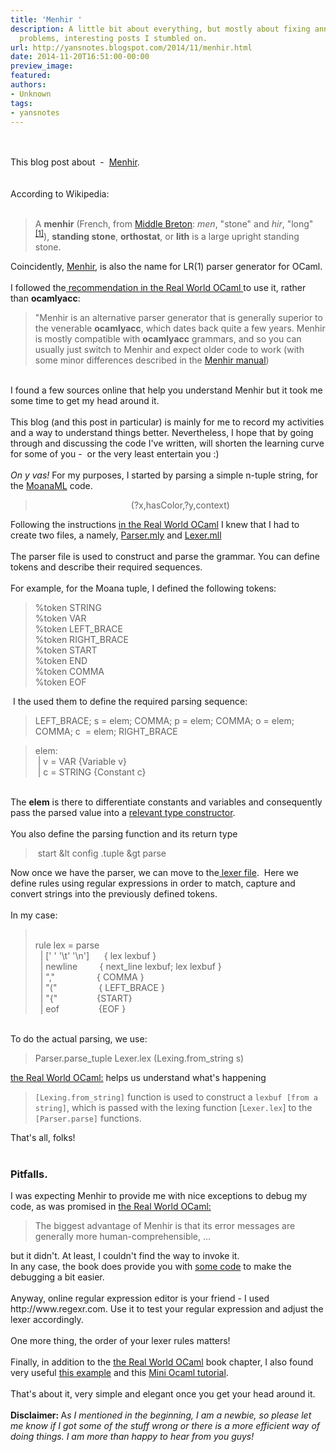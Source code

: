 ```yaml
---
title: 'Menhir '
description: A little bit about everything, but mostly about fixing annoying tech
  problems, interesting posts I stumbled on.
url: http://yansnotes.blogspot.com/2014/11/menhir.html
date: 2014-11-20T16:51:00-00:00
preview_image:
featured:
authors:
- Unknown
tags:
- yansnotes
---
```


<div dir="ltr" style="text-align: left;" trbidi="on">
<div dir="ltr" style="text-align: left;" trbidi="on">
<br/>
<br/>
This blog post about&nbsp; -&nbsp; <a href="http://cristal.inria.fr/~fpottier/menhir/" target="_blank">Menhir</a>.<br/>
<br/>
<br/>
According to Wikipedia:<br/>
<br/>
<blockquote class="tr_bq">
A <b>menhir</b> (French, from <a href="http://en.wikipedia.org/wiki/Breton_language" title="Breton language">Middle Breton</a>: <i>men</i>, &quot;stone&quot; and <i>hir</i>, &quot;long&quot;<sup class="reference"><a href="http://en.wikipedia.org/wiki/Menhir#cite_note-1">[1]</a></sup>), <b>standing stone</b>, <b>orthostat</b>, or <b>lith</b> is a large upright standing stone. </blockquote>
Coincidently, <a href="http://cristal.inria.fr/~fpottier/menhir/" target="_blank">Menhir</a>, is also the name for  LR(1) parser generator for OCaml.<br/>
&nbsp; <br/>
I followed the<a href="https://realworldocaml.org/v1/en/html/parsing-with-ocamllex-and-menhir.html" target="_blank"> recommendation in the Real World OCaml </a>to use it, rather than <b>ocamlyacc</b>:<br/>
<blockquote class="tr_bq">
&quot;Menhir is an alternative parser generator that is generally superior
    to the venerable <b>ocamlyacc</b>, which dates
    back quite a few years. Menhir is mostly compatible with <b>ocamlyacc</b> grammars, and so you can usually just
    switch to Menhir and expect older code to work (with some minor
    differences described in the <a href="http://cristal.inria.fr/~fpottier/menhir/manual.pdf" target="_blank">Menhir manual</a>) </blockquote>
<br/>
I found a few sources online that help you understand Menhir but it took me some time to get my head around it.<br/>
<br/>
This blog (and this post in particular) is mainly for me to record my activities and a way to understand things better. Nevertheless, I hope that by going through and discussing the code I've written, will shorten the learning curve for some of you -&nbsp; or the very least entertain you :)<br/>
<br/>
<i>On y vas!</i> For my purposes, I started by parsing a simple n-tuple string, for the <a href="https://github.com/yansh/MoanaM" target="_blank">MoanaML</a> code.<br/>
<div style="text-align: center;">
<blockquote class="tr_bq">
(?x,hasColor,?y,context)</blockquote>
</div>
Following the instructions <a href="https://realworldocaml.org/v1/en/html/parsing-with-ocamllex-and-menhir.html" target="_blank">in the Real World OCaml</a> I knew that I had to create two files, a namely, <a href="https://github.com/yansh/MoanaML/blob/master/query_parser.mly" target="_blank">Parser.mly</a> and <a href="https://github.com/yansh/MoanaML/blob/master/tuple_lexer.mll" target="_blank">Lexer.mll</a><br/>
<br/>
The parser file is used to construct and parse the grammar. You can define tokens and describe their required sequences.<br/>
<br/>
For example, for the Moana tuple, I defined the following tokens:<br/>
<blockquote class="tr_bq">
%token <string> STRING<br/>%token <string> VAR<br/>%token LEFT_BRACE<br/>%token RIGHT_BRACE<br/>%token START<br/>%token END<br/>%token COMMA<br/>%token EOF </string></string></blockquote>
</div>
&nbsp;I the used them to define the required parsing sequence:<br/>
<blockquote class="tr_bq">
LEFT_BRACE; s = elem; COMMA; p = elem; COMMA; o = elem; COMMA; c&nbsp; = elem; RIGHT_BRACE&nbsp; </blockquote>
<blockquote class="tr_bq">
elem:<br/>
&nbsp;| v = VAR {Variable v}<br/>
&nbsp;| c = STRING {Constant c}&nbsp; </blockquote>
<br/>
The <b>elem</b> is there to differentiate constants and variables and consequently pass the parsed value into a <a href="https://github.com/yansh/MoanaML/blob/master/config.ml#L33" target="_blank">relevant type constructor</a>.<br/>
<br/>
You also define the parsing function and its return type<br/>
<blockquote class="tr_bq">
&nbsp;start &amp;lt config .tuple &amp;gt parse</blockquote>

Now once we have the parser, we can move to the<a href="https://github.com/yansh/MoanaML/blob/master/tuple_lexer.mll" target="_blank"> lexer file</a>.&nbsp; Here we define rules using regular expressions in order to match, capture and convert strings into the previously defined tokens.<br/>
<br/>
In my case: <br/>
<blockquote class="tr_bq">
<br/>
rule lex = parse<br/>
&nbsp; | [' ' '\t' '\n']&nbsp;&nbsp;&nbsp;&nbsp;&nbsp; { lex lexbuf }<br/>
&nbsp; | newline&nbsp;&nbsp;&nbsp;&nbsp;&nbsp;&nbsp;&nbsp;&nbsp; { next_line lexbuf; lex lexbuf }<br/>
&nbsp; | &quot;,&quot;&nbsp;&nbsp;&nbsp;&nbsp;&nbsp;&nbsp;&nbsp;&nbsp;&nbsp;&nbsp;&nbsp;&nbsp;&nbsp;&nbsp;&nbsp;&nbsp; { COMMA }<br/>
&nbsp; | &quot;(&quot;&nbsp;&nbsp;&nbsp;&nbsp;&nbsp;&nbsp;&nbsp;&nbsp;&nbsp;&nbsp;&nbsp; &nbsp; &nbsp;&nbsp; { LEFT_BRACE }<br/>
&nbsp; | &quot;{&quot;&nbsp;&nbsp;&nbsp;&nbsp;&nbsp;&nbsp;&nbsp;&nbsp;&nbsp;&nbsp;&nbsp;&nbsp;&nbsp;&nbsp;&nbsp; {START}<br/>
&nbsp; | eof&nbsp;&nbsp;&nbsp;&nbsp;&nbsp;&nbsp;&nbsp;&nbsp;&nbsp;&nbsp;&nbsp;&nbsp;&nbsp;&nbsp;&nbsp; {EOF }</blockquote>
<br/>
To do the actual parsing, we use:<br/>
<blockquote class="tr_bq">
Parser.parse_tuple Lexer.lex (Lexing.from_string s) </blockquote>
<a href="https://realworldocaml.org/v1/en/html/parsing-with-ocamllex-and-menhir.html" target="_blank">the Real World OCaml:</a> helps us understand what's happening<br/>
<blockquote class="tr_bq">
<code>[Lexing.from_string]</code> function is used to
    construct a <code>lexbuf [from a string]</code>, which is passed
    with the lexing function [<code>Lexer.lex</code>] to
    the <code>[Parser.parse]</code> functions.</blockquote>
That's all, folks! <br/>
<br/>
<h3 style="text-align: left;">
Pitfalls.</h3>
I was expecting Menhir to provide me with nice exceptions to debug my code, as was promised in <a href="https://realworldocaml.org/v1/en/html/parsing-with-ocamllex-and-menhir.html" target="_blank">the Real World OCaml:</a><br/>
<blockquote class="tr_bq">
The biggest advantage of Menhir is that its error messages are
    generally more human-comprehensible, ...</blockquote>
but it didn't. At least, I couldn't find the way to invoke it.<br/>
In any case, the book does provide you with <a href="https://github.com/realworldocaml/examples/blob/master/code/parsing-test/test.ml#L5-L25" target="_blank">some code</a> to make the debugging a bit easier.<br/>
<br/>
Anyway, online regular expression editor is your friend - I used http://www.regexr.com. Use it to test your regular expression and adjust the lexer accordingly.<br/>
<br/>
One more thing, the order of your lexer rules matters!<br/>
<br/>
Finally, in addition to the <a href="https://realworldocaml.org/v1/en/html/parsing-with-ocamllex-and-menhir.html" target="_blank">the Real World OCaml</a> book chapter, I also found very useful <a href="https://github.com/derdon/menhir-example" target="_blank">this example</a> and this <a href="http://toss.sourceforge.net/ocaml.html" target="_blank">Mini Ocaml tutorial</a>.<br/>
<br/>
That's about it, very simple and elegant once you get your head around it.<br/>
<br/>
<b>Disclaimer: </b>A<i>s I mentioned in the beginning, I am a newbie, so please let me know if I got some of the stuff wrong or there is a more efficient way of doing things. I am more than happy to hear from you guys! </i><br/>
<br/></div>


